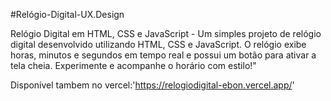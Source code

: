 #Relógio-Digital-UX.Design

Relógio Digital em HTML, CSS e JavaScript - Um simples projeto de relógio digital desenvolvido utilizando HTML, CSS e 
JavaScript. O relógio exibe horas, minutos e segundos em tempo real e possui um botão para ativar a tela cheia. Experimente e 
acompanhe o horário com estilo!"

Disponível tambem no vercel:'https://relogiodigital-ebon.vercel.app/'
